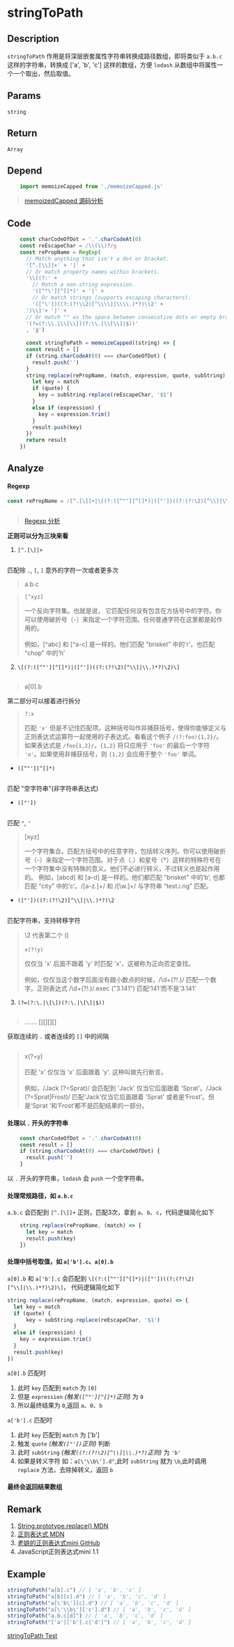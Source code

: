# stringToPath

## Description 
`stringToPath` 作用是将深层嵌套属性字符串转换成路径数组，即将类似于 `a.b.c` 这样的字符串，转换成 ['a', 'b', 'c'] 这样的数组，方便 `lodash` 从数组中将属性一个一个取出，然后取值。
## Params
`string`

## Return
`Array`

## Depend
```js
    import memoizeCapped from './memoizeCapped.js'
```

>[memoizedCapped 源码分析](./memoizeCapped.md)

## Code
```js
    const charCodeOfDot = '.'.charCodeAt(0)
    const reEscapeChar = /\\(\\)?/g
    const rePropName = RegExp(
      // Match anything that isn't a dot or bracket.
      '[^.[\\]]+' + '|' +
      // Or match property names within brackets.
      '\\[(?:' +
        // Match a non-string expression.
        '([^"\'][^[]*)' + '|' +
        // Or match strings (supports escaping characters).
        '(["\'])((?:(?!\\2)[^\\\\]|\\\\.)*?)\\2' +
      ')\\]'+ '|' +
      // Or match "" as the space between consecutive dots or empty brackets.
      '(?=(?:\\.|\\[\\])(?:\\.|\\[\\]|$))'
      , 'g')
      
      const stringToPath = memoizeCapped((string) => {
      const result = []
      if (string.charCodeAt(0) === charCodeOfDot) {
        result.push('')
      }
      string.replace(rePropName, (match, expression, quote, subString) => {
        let key = match
        if (quote) {
          key = subString.replace(reEscapeChar, '$1')
        }
        else if (expression) {
          key = expression.trim()
        }
        result.push(key)
      })
      return result
    })
```

## Analyze
#### Regexp
```js
const rePropName = /[^.[\]]+|\[(?:([^"'][^[]*)|(["'])((?:(?!\2)[^\\]|\\.)*?)\2)\]|(?=(?:\.|\[\])(?:\.|\[\]|$))/
```

<img :src="$withBase('/assets/reg_stringToPath_complete.png')" />

> [Regexp 分析](https://regex101.com/r/0nt7oQ/1/)
>

**正则可以分为三块来看**

1. `[^.[\]]+`

<img  :src="$withBase('/assets/reg_stringToPath_1.svg')" />

匹配除 `.`, `[`, `]` 意外的字符一次或者更多次

> a.b.c

 

> `[^xyz]`
>
>  一个反向字符集。也就是说， 它匹配任何没有包含在方括号中的字符。你可以使用破折号（-）来指定一个字符范围。任何普通字符在这里都是起作用的。
> <br/>
> <br/>
> 例如，[^abc] 和 [^a-c] 是一样的。他们匹配 "brisket" 中的‘r’，也匹配 “chop” 中的‘h’

2. `\[(?:([^"'][^[]*)|(["'])((?:(?!\2)[^\\]|\\.)*?)\2)\]`

<img width="300"  :src="$withBase('/assets/reg_stringToPath_2.svg')" />

> a[0].b

第二部分可以接着进行拆分

> `?:x`
>
> 匹配 `'x'` 但是不记住匹配项。这种括号叫作非捕获括号，使得你能够定义与正则表达式运算符一起使用的子表达式。看看这个例子 `/(?:foo){1,2}/`。如果表达式是 `/foo{1,2}/`，`{1,2}` 将只应用于 `'foo'` 的最后一个字符 `'o'`。如果使用非捕获括号，则 `{1,2}` 会应用于整个 `'foo'` 单词。
>

- `([^"'][^[]*)`

<img  :src="$withBase('/assets/reg_stringToPath_2_1.svg')" />

匹配 "空字符串"(非字符串表达式)

- `(["'])`

<img  :src="$withBase('/assets/reg_stringToPath_2_2.svg')" />

匹配 `"`, `'`


> [xyz]
>
> 一个字符集合。匹配方括号中的任意字符，包括转义序列。你可以使用破折号（-）来指定一个字符范围。对于点（.）和星号（*）这样的特殊符号在一个字符集中没有特殊的意义。他们不必进行转义，不过转义也是起作用的。
  例如，[abcd] 和 [a-d] 是一样的。他们都匹配 "brisket" 中的‘b’, 也都匹配 “city” 中的‘c’。/[a-z.]+/ 和 /[\w.]+/ 与字符串 “test.i.ng” 匹配。
>

-  `(["'])((?:(?!\2)[^\\]|\\.)*?)\2`

<img  :src="$withBase('/assets/reg_stringToPath_2_3.svg')" />

匹配字符串，支持转移字符

> \2 代表第二个 ()
> <br/>
> <br/>
> `x(?!y)`
>
> 仅仅当 'x' 后面不跟着 'y' 时匹配 'x'，这被称为正向否定查找。
> <br/>
> <br/>
> 例如，仅仅当这个数字后面没有跟小数点的时候，/\d+(?!\.)/ 匹配一个数字。正则表达式 /\d+(?!\.)/.exec ("3.141") 匹配‘141’而不是‘3.141’


3. `(?=(?:\.|\[\])(?:\.|\[\]|$))`

<img  :src="$withBase('/assets/reg_stringToPath_3.svg')" />

> .......    [][][][]
>

获取连续的 `.` 或者连续的 `[]` 中的间隔

<img  :src="$withBase('/assets/reg_stringToPath_3_1.png')" />


> x(?=y)
> <br/>
> <br/>
> 匹配 'x' 仅仅当 'x' 后面跟着 'y'. 这种叫做先行断言。
> <br/>
> <br/>
> 例如，/Jack (?=Sprat)/ 会匹配到 'Jack' 仅当它后面跟着 'Sprat'。/Jack (?=Sprat|Frost)/ 匹配‘Jack’仅当它后面跟着 'Sprat' 或者是‘Frost’。但是‘Sprat
’和‘Frost’都不是匹配结果的一部分。
>
>

#### 处理以 `.` 开头的字符串
```js
    const charCodeOfDot = '.'.charCodeAt(0)
    const result = []
    if (string.charCodeAt(0) === charCodeOfDot) {
      result.push('')
    }
```
以 `.` 开头的字符串，`lodash` 会 `push` 一个空字符串。

#### 处理常规路径，如 `a.b.c`
 `a.b.c` 会匹配到 `[^.[\]]+` 正则，匹配3次，拿到 `a`、`b`、`c`，代码逻辑简化如下
 
```js
    string.replace(rePropName, (match) => {
      let key = match
      result.push(key)
    })
```

#### 处理中括号取值，如 `a['b'].c`、`a[0].b`
`a[0].b` 和 `a['b'].c` 会匹配到 `\[(?:([^"'][^[]*)|(["'])((?:(?!\2)[^\\]|\\.)*?)\2)\]`， 代码逻辑简化如下

```js
string.replace(rePropName, (match, expression, quote) => {
  let key = match
  if (quote) {
      key = subString.replace(reEscapeChar, '$1')
  }
  else if (expression) {
    key = expression.trim()
  }
  result.push(key)
})
```
`a[0].b` 匹配时
1. 此时 `key` 匹配到 `match` 为 `[0]`
2. 但是 `expression` _(触发`([^"'][^[]*)`正则)_  为 `0`
3. 所以最终结果为 `0`,返回 `a`、`0`、`b`


`a['b'].c` 匹配时
1. 此时 `key` 匹配到 `match` 为 ['b'] 
2. 触发 `quote` _(触发`(["'])`正则)_  判断
3. 此时 `subString`   _(触发`((?:(?!\2)[^\\]|\\.)*?)`正则)_  为 `'b'`
4. 如果是转义字符 如：`a[\'\\b\'].d"`,此时 `subString` 就为 `\b`,此时调用 `replace` 方法，去除掉转义，返回 `b`

#### 最终会返回结果数组

## Remark
1. [String.prototype.replace() MDN](https://developer.mozilla.org/zh-CN/docs/Web/JavaScript/Reference/Global_Objects/String/replace#%E6%8C%87%E5%AE%9A%E4%B8%80%E4%B8%AA%E5%87%BD%E6%95%B0%E4%BD%9C%E4%B8%BA%E5%8F%82%E6%95%B0)
2. [正则表达式 MDN](https://developer.mozilla.org/zh-CN/docs/Web/JavaScript/Guide/Regular_Expressions)
3. [老姚的正则表达式mini GitHub](https://github.com/qdlaoyao/js-regex-mini-book)
4. <a download target="_blank" :href="$withBase('/assets/JavaScript正则表达式迷你书（1.1版）.pdf')">JavaScript正则表达式mini 1.1</a>

## Example
```js
stringToPath("a[b].c") // [ 'a', 'b', 'c' ]
stringToPath("a[b][c].d") // [ 'a', 'b', 'c', 'd' ]
stringToPath("a[\'b\'][c].d") // [ 'a', 'b', 'c', 'd' ]
stringToPath("a[\'\\b\']['c'].d") // [ 'a', 'b', 'c', 'd' ]
stringToPath("a.b.c[d]") // [ 'a', 'b', 'c', 'd' ]
stringToPath("['a']['b'].c['d']") // [ 'a', 'b', 'c', 'd' ]
```

[stringToPath Test](https://codesandbox.io/s/lodash-stringtopath-mmv28?file=/src/App.js)

